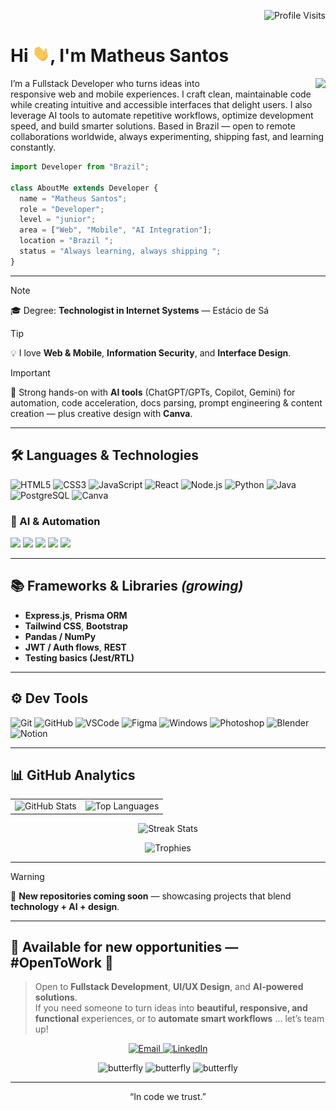 <p align="right"> <img src="https://komarev.com/ghpvc/?username=MathGSantos&label=Visits&color=1a1b27&style=flat" alt="Profile Visits"/> </p> <div align="left"> <h1>Hi <img src="https://raw.githubusercontent.com/ABSphreak/ABSphreak/master/gifs/Hi.gif" width="28px"/>, I'm Matheus Santos</h1> </div> <animated-image data-catalyst="" style="float: right; width: 26%;"><a target="_blank" rel="noopener noreferrer nofollow" href="https://media.discordapp.net/attachments/1396970504631353516/1406195752610431047/Web_Design_Layout.gif?ex=68a19559&is=68a043d9&hm=df5e64eefc91f1781094c16c2886ee709b60281002773285d75e6b60452bba65&=&width=625&height=625" data-target="animated-image.originalLink"><img align="right" src="https://media.discordapp.net/attachments/1396970504631353516/1406195752610431047/Web_Design_Layout.gif?ex=68a19559&is=68a043d9&hm=df5e64eefc91f1781094c16c2886ee709b60281002773285d75e6b60452bba65&=&width=625&height=625" data-canonical-src="https://media.giphy.com/media/M9gbBd9nbDrOTu1Mqx/giphy.gif" style="max-width: 100%; display: inline-block;" data-target="animated-image.originalImage"></a> <span class="AnimatedImagePlayer" data-target="animated-image.player" hidden=""> <a data-target="animated-image.replacedLink" class="AnimatedImagePlayer-images" href="https://media.discordapp.net/attachments/1396970504631353516/1406195752610431047/Web_Design_Layout.gif?ex=68a19559&is=68a043d9&hm=df5e64eefc91f1781094c16c2886ee709b60281002773285d75e6b60452bba65&=&width=625&height=625" target="_blank"> <span data-target="animated-image.imageContainer"> <img data-target="animated-image.replacedImage" class="AnimatedImagePlayer-animatedImage" style="display: block; opacity: 1;"> <canvas class="AnimatedImagePlayer-stillImage" aria-hidden="true" width="220" height="276"></canvas></span></a> <button data-target="animated-image.imageButton" class="AnimatedImagePlayer-images" tabindex="-1" hidden=""></button> <span class="AnimatedImagePlayer-controls" data-target="animated-image.controls" hidden=""> <button data-target="animated-image.playButton" class="AnimatedImagePlayer-button" aria-label="Play 68747470733a2f2f6d656469612e67697068792e636f6d2f6d656469612f4d3967624264396e6244724f5475314d71782f67697068792e676966"> <svg aria-hidden="true" focusable="false" class="octicon icon-play" width="16" height="16" viewBox="0 0 16 16" fill="none" xmlns="http://www.w3.org/2000/svg"> <path d="M4 13.5427V2.45734C4 1.82607 4.69692 1.4435 5.2295 1.78241L13.9394 7.32507C14.4334 7.63943 14.4334 8.36057 13.9394 8.67493L5.2295 14.2176C4.69692 14.5565 4 14.1739 4 13.5427Z"> </path></svg> <svg aria-hidden="true" focusable="false" class="octicon icon-pause" width="16" height="16" viewBox="0 0 16 16" xmlns="http://www.w3.org/2000/svg"> <rect x="4" y="2" width="3" height="12" rx="1"></rect> <rect x="9" y="2" width="3" height="12" rx="1"></rect> </svg> </button> <a data-target="animated-image.openButton" class="AnimatedImagePlayer-button" href="https://media.discordapp.net/attachments/1396970504631353516/1406195752610431047/Web_Design_Layout.gif?ex=68a19559&is=68a043d9&hm=df5e64eefc91f1781094c16c2886ee709b60281002773285d75e6b60452bba65&=&width=625&height=625" target="_blank"> <svg aria-hidden="true" class="octicon" xmlns="http://www.w3.org/2000/svg" viewBox="0 0 16 16" width="16" height="16"> <path fill-rule="evenodd" d="M10.604 1h4.146a.25.25 0 01.25.25v4.146a.25.25 0 01-.427.177L13.03 4.03 9.28 7.78a.75.75 0 01-1.06-1.06l3.75-3.75-1.543-1.543A.25.25 0 0110.604 1zM3.75 2A1.75 1.75 0 002 3.75v8.5c0 .966.784 1.75 1.75 1.75h8.5A1.75 1.75 0 0014 12.25v-3.5a.75.75 0 00-1.5 0v3.5a.25.25 0 01-.25.25h-8.5a.25.25 0 01-.25-.25v-8.5a.25.25 0 01.25-.25h3.5a.75.75 0 000-1.5h-3.5z"></path> </svg> </a> </span> </span></animated-image> <p> I’m a Fullstack Developer who turns ideas into responsive web and mobile experiences. I craft clean, maintainable code while creating intuitive and accessible interfaces that delight users. I also leverage AI tools to automate repetitive workflows, optimize development speed, and build smarter solutions. Based in Brazil — open to remote collaborations worldwide, always experimenting, shipping fast, and learning constantly. </p>
 
  </div>


  </div>
</div>



```js
import Developer from "Brazil";

class AboutMe extends Developer {
  name = "Matheus Santos";
  role = "Developer";
  level = "junior";
  area = ["Web", "Mobile", "AI Integration"];
  location = "Brazil ";
  status = "Always learning, always shipping ";
}
```



---


> [!NOTE]
> 🎓 Degree: **Technologist in Internet Systems** — Estácio de Sá  

> [!TIP]
> 💡 I love **Web & Mobile**, **Information Security**, and **Interface Design**.

> [!IMPORTANT]
> 🤖 Strong hands-on with **AI tools** (ChatGPT/GPTs, Copilot, Gemini) for automation, code acceleration, docs parsing, prompt engineering & content creation — plus creative design with **Canva**.

---

## 🛠️ Languages & Technologies
<p>
  <img height="40" src="https://cdn.jsdelivr.net/gh/devicons/devicon/icons/html5/html5-original.svg" alt="HTML5"/>
  <img height="40" src="https://cdn.jsdelivr.net/gh/devicons/devicon/icons/css3/css3-original.svg" alt="CSS3"/>
  <img height="40" src="https://cdn.jsdelivr.net/gh/devicons/devicon/icons/javascript/javascript-original.svg" alt="JavaScript"/>
  <img height="40" src="https://cdn.jsdelivr.net/gh/devicons/devicon/icons/react/react-original.svg" alt="React"/>
  <img height="40" src="https://cdn.jsdelivr.net/gh/devicons/devicon/icons/nodejs/nodejs-original.svg" alt="Node.js"/>
  <img height="40" src="https://cdn.jsdelivr.net/gh/devicons/devicon/icons/python/python-original.svg" alt="Python"/>
  <img height="40" src="https://cdn.jsdelivr.net/gh/devicons/devicon/icons/java/java-original.svg" alt="Java"/>
  <img height="40" src="https://cdn.jsdelivr.net/gh/devicons/devicon/icons/postgresql/postgresql-original.svg" alt="PostgreSQL"/>
  <img height="40" src="https://cdn.jsdelivr.net/gh/devicons/devicon/icons/canva/canva-original.svg" alt="Canva"/>
</p>

### 🤖 AI & Automation
<p align="left">
  <img src="https://img.shields.io/badge/ChatGPT-6A5ACD?style=for-the-badge" />
  <img src="https://img.shields.io/badge/GitHub%20Copilot-8A2BE2?style=for-the-badge" />
  <img src="https://img.shields.io/badge/Gemini-483D8B?style=for-the-badge" />
  <img src="https://img.shields.io/badge/Prompt%20Engineering-4B0082?style=for-the-badge" />
  <img src="https://img.shields.io/badge/Automation-5D3FD3?style=for-the-badge" />
</p>

---

## 📚 Frameworks & Libraries *(growing)*
- **Express.js**, **Prisma ORM**
- **Tailwind CSS**, **Bootstrap**
- **Pandas / NumPy**
- **JWT / Auth flows**, **REST**
- **Testing basics (Jest/RTL)**

---

## ⚙️ Dev Tools
<p>
<img height="40" src="https://cdn.jsdelivr.net/gh/devicons/devicon/icons/git/git-original.svg" alt="Git"/>
<img height="40" src="https://cdn.jsdelivr.net/gh/simple-icons/simple-icons/icons/github.svg" alt="GitHub"/>
<img height="40" src="https://cdn.jsdelivr.net/gh/devicons/devicon/icons/vscode/vscode-original.svg" alt="VSCode"/>
<img height="40" src="https://cdn.jsdelivr.net/gh/devicons/devicon/icons/figma/figma-original.svg" alt="Figma"/>
<img height="40" src="https://cdn.jsdelivr.net/gh/devicons/devicon/icons/windows8/windows8-original.svg" alt="Windows"/>
<img height="40" src="https://cdn.jsdelivr.net/gh/devicons/devicon/icons/photoshop/photoshop-original.svg" alt="Photoshop"/>
<img height="40" src="https://cdn.jsdelivr.net/gh/devicons/devicon/icons/blender/blender-original.svg" alt="Blender"/>
<img height="40" src="https://cdn.jsdelivr.net/gh/devicons/devicon/icons/notion/notion-original.svg" alt="Notion"/>


</p>

---

## 📊 GitHub Analytics
<table align="center">
  <tr>
    <td>
      <img height="160em" src="https://github-readme-stats.vercel.app/api?username=MathGSantos&show_icons=true&theme=tokyonight&hide=issues" alt="GitHub Stats"/>
    </td>
    <td>
      <img height="160em" src="https://github-readme-stats.vercel.app/api/top-langs/?username=MathGSantos&layout=compact&theme=tokyonight" alt="Top Languages"/>
    </td>
  </tr>
</table>

<!-- Streak Stats -->
<p align="center">
  <img height="150em" src="https://streak-stats.demolab.com?user=MathGSantos&theme=tokyonight&date_format=j%20M%5B%20Y%5D" alt="Streak Stats"/>
</p>

<!-- Trophies -->
<p align="center">
  <img src="https://github-profile-trophy.vercel.app/?username=MathGSantos&theme=tokyonight&no-frame=true&row=1&column=6" alt="Trophies"/>
</p>


---

> [!WARNING]
> 🚧 **New repositories coming soon** — showcasing projects that blend **technology + AI + design**.

---

## 🦋 Available for new opportunities — #OpenToWork 🚀

> Open to **Fullstack Development**, **UI/UX Design**, and **AI-powered solutions**.  
> If you need someone to turn ideas into **beautiful, responsive, and functional** experiences, or to **automate smart workflows** ... let’s team up!

<p align="center">
  <a href="mailto:matheus.g.santos.dev@gmail.com">
    <img src="https://img.shields.io/badge/✉️%20Email-8A2BE2?style=for-the-badge&logo=gmail&logoColor=white" alt="Email"/>
  </a>
  <a href="https://www.linkedin.com/in/mathgsantos" target="_blank">
    <img src="https://img.shields.io/badge/💼%20LinkedIn-6A5ACD?style=for-the-badge&logo=linkedin&logoColor=white" alt="LinkedIn"/>
  </a>
</p>

<p align="center">
  <img src="https://media.tenor.com/e3ZQyEj3-JUAAAAj/purple-butterfly.gif" width="50" alt="butterfly"/>
  <img src="https://media.tenor.com/e3ZQyEj3-JUAAAAj/purple-butterfly.gif" width="50" alt="butterfly"/>
  <img src="https://media.tenor.com/e3ZQyEj3-JUAAAAj/purple-butterfly.gif" width="50" alt="butterfly"/>
</p>

---

<p align="center">  “In code we trust.”  </p>
